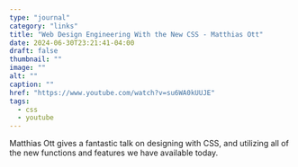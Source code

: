 ```yaml
---
type: "journal"
category: "links"
title: "Web Design Engineering With the New CSS - Matthias Ott"
date: 2024-06-30T23:21:41-04:00
draft: false
thumbnail: ""
image: ""
alt: ""
caption: ""
href: "https://www.youtube.com/watch?v=su6WA0kUUJE"
tags:
  - css
  - youtube
---
```


Matthias Ott gives a fantastic talk on designing with CSS, and utilizing all of the new functions and features we have available today.

